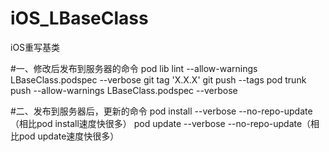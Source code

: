# iOS_LBaseClass
iOS重写基类


#一、修改后发布到服务器的命令
pod lib lint --allow-warnings LBaseClass.podspec --verbose
git tag 'X.X.X'
git push --tags
pod trunk push --allow-warnings LBaseClass.podspec --verbose

#二、发布到服务器后，更新的命令
pod install --verbose --no-repo-update（相比pod install速度快很多）
pod update --verbose --no-repo-update（相比pod update速度快很多）
